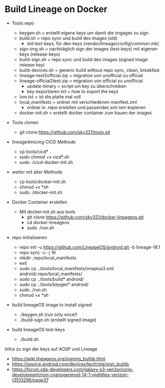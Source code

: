 # Build Lineage on Docker

- Tools repo 
	- keygen.sh = erstellt eigene keys um damit die imgages zu sign 
	- build.sh = repo sync und build des images (std)
		- std test-keys, für dev-keys (vendor/lineage/config/common.mk)
	- sign-img.sh = nachträglich sign der images (test-keys) mit eigenen keys (release-keys)
	- build-sign.sh = repo sync und build des images (signed image release key)
	- build-devices.sh = generic build without repo sync, clean, breakfast
	- lineage-test2official.zip = migration von unofficial zu official
	- lineage-official2test.zip = migration von official zu unofficial
		- update-binary = script um key zu überschreiben
		- key-exportieren.txt = how to export the keys
	- lvm.txt = ist die platte mal voll 
	- local_manifests = ordner mit verschiedenen manifest.xml
		- ordner in .repo erstellen und passendes xml rein kopieren
	- docker-init.sh = erstellt docker container zum bauen der images

- Tools clonen
	- git clone https://github.com/sky321/tools.git

- lineage4microg CICD Methode 
    - cp tools/cicd* .
    - sudo chmod +x cicd*.sh
    - sudo ./cicd-docker-init.sh

- weiter mit alter Methode 
	- cp tools/docker-init.sh
	- chmod +x *sh
	- sudo ./docker-init.sh

- Docker Container erstellen
	- Mit docker-init.sh aus tools
		- git clone https://github.com/sky321/docker-lineageos.git
		- cd docker-lineageos
		- sudo ./run.sh

- repo initialisieren
	- repo init -u https://github.com/LineageOS/android.git -b lineage-18.1
	- repo sync -c -j 16
	- mkdir .repo/local_manifests
	- exit
	- sudo cp ../tools/local_manifests/oneplus3.xml android/.repo/local_manifests/
	- sudo cp ../tools/build* android/
	- sudo cp ../tools/keygen* android/
	- sudo ./run.sh
	- chmod +x *sh

- build lineageOS image to install signed
	- ./keygen.sh (run only once!)
	- ./build-sign.sh (erstellt signed image)

- build lineageOS test-keys
	- ./build.sh

Infos zu sign der keys auf AOSP und Lineage
- https://wiki.lineageos.org/signing_builds.html
- https://source.android.com/devices/tech/ota/sign_builds
- https://forum.xda-developers.com/galaxy-s3-verizon/orig-development/rom-cyanogenmod-14-1-nightlies-verizon-t3513296/page37